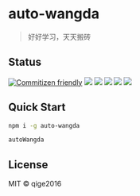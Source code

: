 # auto-wangda
> 好好学习，天天搬砖

## Status

[![Commitizen friendly](https://img.shields.io/badge/commitizen-friendly-brightgreen.svg)](http://commitizen.github.io/cz-cli/)
[![](https://img.shields.io/circleci/project/github/qige2016/auto-wangda.svg)](https://circleci.com/gh/qige2016/auto-wangda/tree/master)
[![](https://img.shields.io/npm/v/auto-wangda.svg)](https://www.npmjs.com/package/auto-wangda)
[![](https://img.shields.io/npm/dm/auto-wangda.svg)](https://www.npmjs.com/package/auto-wangda)
[![](https://img.shields.io/npm/l/auto-wangda.svg)](https://www.npmjs.com/package/auto-wangda)
[![](https://img.shields.io/badge/code_style-prettier-ff69b4.svg)](https://github.com/prettier/prettier)

## Quick Start

```bash
npm i -g auto-wangda

autoWangda
```

## License

MIT &copy; qige2016
